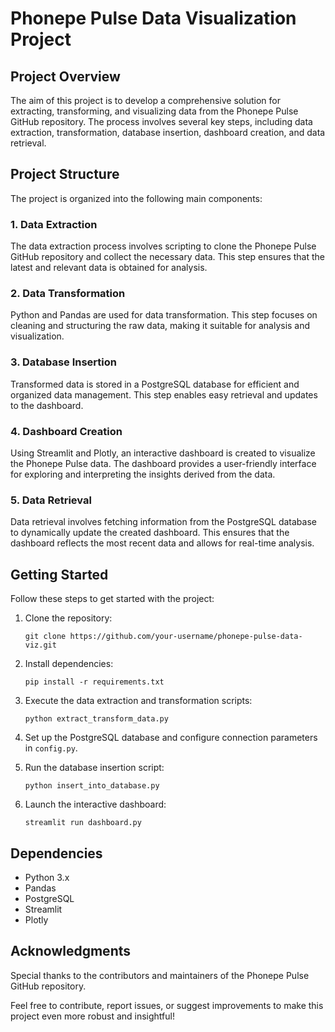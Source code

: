 
# Phonepe Pulse Data Visualization Project

## Project Overview

The aim of this project is to develop a comprehensive solution for extracting, transforming, and visualizing data from the Phonepe Pulse GitHub repository. The process involves several key steps, including data extraction, transformation, database insertion, dashboard creation, and data retrieval.

## Project Structure

The project is organized into the following main components:

### 1. Data Extraction

The data extraction process involves scripting to clone the Phonepe Pulse GitHub repository and collect the necessary data. This step ensures that the latest and relevant data is obtained for analysis.

### 2. Data Transformation

Python and Pandas are used for data transformation. This step focuses on cleaning and structuring the raw data, making it suitable for analysis and visualization.

### 3. Database Insertion

Transformed data is stored in a PostgreSQL database for efficient and organized data management. This step enables easy retrieval and updates to the dashboard.

### 4. Dashboard Creation

Using Streamlit and Plotly, an interactive dashboard is created to visualize the Phonepe Pulse data. The dashboard provides a user-friendly interface for exploring and interpreting the insights derived from the data.

### 5. Data Retrieval

Data retrieval involves fetching information from the PostgreSQL database to dynamically update the created dashboard. This ensures that the dashboard reflects the most recent data and allows for real-time analysis.

## Getting Started

Follow these steps to get started with the project:

1. Clone the repository:
   ```
   git clone https://github.com/your-username/phonepe-pulse-data-viz.git
   ```

2. Install dependencies:
   ```
   pip install -r requirements.txt
   ```

3. Execute the data extraction and transformation scripts:
   ```
   python extract_transform_data.py
   ```

4. Set up the PostgreSQL database and configure connection parameters in `config.py`.

5. Run the database insertion script:
   ```
   python insert_into_database.py
   ```

6. Launch the interactive dashboard:
   ```
   streamlit run dashboard.py
   ```

## Dependencies

- Python 3.x
- Pandas
- PostgreSQL
- Streamlit
- Plotly



## Acknowledgments

Special thanks to the contributors and maintainers of the Phonepe Pulse GitHub repository.

Feel free to contribute, report issues, or suggest improvements to make this project even more robust and insightful!
